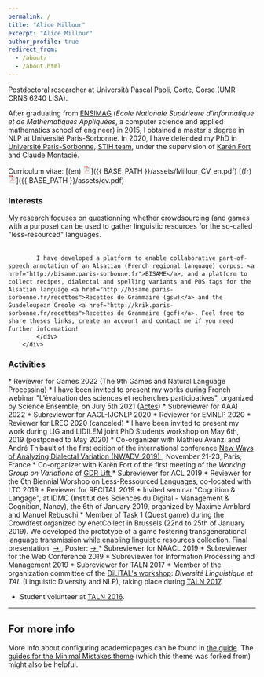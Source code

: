 ```yaml
---
permalink: /
title: "Alice Millour"
excerpt: "Alice Millour"
author_profile: true
redirect_from: 
  - /about/
  - /about.html
---
```


Postdoctoral researcher at Università Pascal Paoli, Corte, Corse (UMR CRNS 6240 LISA).

After graduating from [ENSIMAG](http://ensimag.grenoble-inp.fr/welcome/) (<i>École Nationale Supérieure d'Informatique et de Mathématiques Appliquées</i>, a computer science and applied mathematics school of engineer) in 2015, I obtained a master's degree in NLP at Université Paris-Sorbonne.
In 2020, I have defended my PhD in [Université Paris-Sorbonne](http://www.paris-sorbonne.fr/), 
[STIH team](http://www.stih.paris-sorbonne.fr/), under the supervision of [Karën Fort](http://www.schplaf.org/kf/) and Claude Montacié.<br/>

Curriculum vitae: [(en) ![CV (en)](icons16/pdf-icon.png)]({{ BASE_PATH }}/assets/Millour_CV_en.pdf) [(fr) ![CV (fr)](icons16/pdf-icon.png)]({{ BASE_PATH }}/assets/cv.pdf)

<div class="content">
    <h3><a name="interests"></a>Interests</h3>
        <div class="row-fluid">
            <div class="span12">
            My research focuses on questionning whether crowdsourcing (and games with a purpose) can be used to gather linguistic resources for the so-called "less-resourced" languages.<br/><br/>

            I have developed a platform to enable collaborative part-of-speech annotation of an Alsatian (French regional language) corpus: <a href="http://bisame.paris-sorbonne.fr">BISAME</a>, and a platform to collect recipes, dialectal and spelling variants and POS tags for the Alsatian language <a href="http://bisame.paris-sorbonne.fr/recettes">Recettes de Grammaire (gsw)</a> and the Guadeloupean Creole <a href="http://krik.paris-sorbonne.fr/recettes">Recettes de Grammaire (gcf)</a>. Feel free to share theses links, create an account and contact me if you need further information!
            </div>
        </div>
</div>
  

<div class="content">
<h3><a name="activities"></a>Activities</h3>
</div>
* Reviewer for Games 2022 (The 9th Games and Natural Language Processing)
* I have been invited to present my works during French webinar "L’évaluation des sciences et recherches participatives", organized by Science Ensemble, on July 5th 2021 (<a target="_blank" href="https://www.science-ensemble.org/upload/attachment/616991cacdceb523833628.pdf">Actes</a>)
* Subreviewer for AAAI 2022
* Subreviewer for AACL-IJCNLP 2020 
* Reviewer for EMNLP 2020 
* Reviewer for LREC 2020 (canceled)
* I have been invited to present my work during LIG and LIDILEM joint PhD Students workshop on May 6th, 2019 (postponed to May 2020)
* Co-organizer with Mathieu Avanzi and André Thibault of the first edition of the international conference <a target="_blank" href="https://sites.google.com/view/nwadv2019/accueil"> New Ways of Analyzing Dialectal Variation (NWADV_2019)   </a>, November 21-23, Paris, France
* Co-organizer with Karën Fort of the first meeting of the <i> Working Group on Variations </i> of <a target="_blank" href="https://gdr-lift.loria.fr/"> GDR Lift   </a>
* Subreviewer for ACL 2019
* Reviewer for the 6th Biennial Worshop on Less-Ressourced Languages, co-located with LTC 2019
* Reviewer for RECITAL 2019
* Invited seminar "Cognition & Langage", at IDMC (Institut des Sciences du Digital - Management & Cognition, Nancy),  the 6th of January 2019, organized by Maxime Amblard and Manuel Rebuschi
* Member of Task 1 (Quest game) during the Crowdfest organized by enetCollect in Brussels (22nd to 25th of January 2019). We developed the prototype of a game fostering transgenerational language transmission while enabling linguistic resources collection. Final presentation: <a target="_blank" href="https://www.enetcollect.net/ilias/goto.php?target=file_720_download&client_id=enetcollect"> → </a>, Poster: <a target="_blank" href="http://www.enetcollect.net/ilias/goto.php?target=file_753_download&client_id=enetcollect"> → </a> 
* Subreviewer for NAACL 2019
* Subreviewer for the Web Conference 2019
* Subreviewer for Information Processing and Management 2019
* Subreviewer for TALN 2017
* Member of the organization committee of the <a target="_blank" href="https://sites.google.com/view/dilital2017/">DiLiTAL's workshop</a>: <i>Diversité Linguistique et TAL</i> (Linguistic Diversity and NLP), taking place during <a target="_blank" href="http://taln2017.cnrs.fr/">TALN 2017</a>.


* Student volunteer at <a target="_blank" href="https://jep-taln2016.limsi.fr/">TALN 2016</a>.

---

For more info
------
More info about configuring academicpages can be found in [the guide](https://academicpages.github.io/markdown/). The [guides for the Minimal Mistakes theme](https://mmistakes.github.io/minimal-mistakes/docs/configuration/) (which this theme was forked from) might also be helpful.
